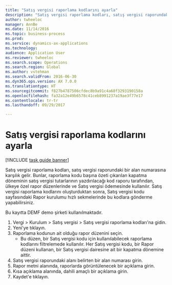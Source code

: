 ```yaml
--- 
title: "Satış vergisi raporlama kodlarını ayarla"
description: "Satış vergisi raporlama kodları, satış vergisi raporundaki bir alan numarasına karşılık gelir."
author: twheeloc
manager: AnnBe
ms.date: 11/14/2016
ms.topic: business-process
ms.prod: 
ms.service: dynamics-ax-applications
ms.technology: 
audience: Application User
ms.reviewer: twheeloc
ms.search.scope: Operations
ms.search.region: Global
ms.author: vstehman
ms.search.validFrom: 2016-06-30
ms.dyn365.ops.version: AX 7.0.0
ms.translationtype: HT
ms.sourcegitcommit: f827b4787506cfdec8b9a91c4a68f3293190158a
ms.openlocfilehash: fa32a12e49b6578c41ceb8991237a19ae3f77e17
ms.contentlocale: tr-tr
ms.lasthandoff: 09/29/2017

---
```

# <a name="set-up-sales-tax-reporting-codes"></a>Satış vergisi raporlama kodlarını ayarla

[!INCLUDE [task guide banner](../../includes/task-guide-banner.md)]

Satış vergisi raporlama kodları, satış vergisi raporundaki bir alan numarasına karşılık gelir. Bunlar, raporlama kodu başına özeti çıkarılan kapatma döneminin satış vergisi tutarlarının yazdırılacağı kod raporu tarafından, ülkeye özel rapor düzenlerinde ve Satış vergisi ödemesinde kullanılır. Satış vergisi raporlama kodlarını oluşturduktan sonra, Satış vergisi kodu sayfasındaki Rapor kurulumu hızlı sekmelerinde bu kodlara gönderme yapabilirsiniz. 

Bu kayıtta DEMF demo şirketi kullanılmaktadır.



1. Vergi > Kurulum > Satış vergisi > Satış vergisi raporlama kodları'na gidin.
2. Yeni'ye tıklayın.
3. Raporlama kodunun ait olduğu rapor düzenini seçin.
    * Bu düzen, bir Satış vergisi kodu için kullanılabilecek raporlama kodlarını filtrelemede kullanılır. Her Satış vergisi kodu, bir Rapor düzeni kullanan, bir Satış vergisi dairesine ait bir kapatma dönemine aittir.  
4. Satış vergisi raporundaki alanı belirten bir alan numarası girin.
5. Rapor metni alanında, raporlarda görüntülenecek bir açıklama girin.
6. Kısa açıklama alanında, dahili amaçlı bir açıklama girin.
7. Kaydet'e tıklayın.


